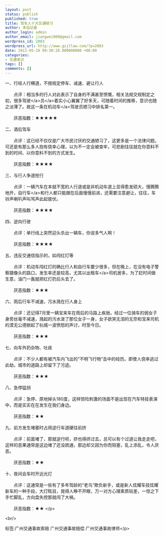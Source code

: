 ```yaml
---
layout: post
status: publish
published: true
title: 驾车人十大交通陋习
author: 本站记者
author_login: admin
author_email: jiangwei909@gmail.com
wordpress_id: 2083
wordpress_url: http://www.gzjtlaw.com/?p=2083
date: 2011-05-29 09:30:28.000000000 +08:00
categories:
- 交通常识
tags: []
comments: []
---
```

<p>一、行经人行横道，不按规定停车、减速、避让行人<br><br>　　点评：相当多的行人对此表示了自身的不满甚至愤慨，相关法规交规制定之初，很多<a><a>驾驶<&#47;a>员<&#47;a>着实小心翼翼了好多天，可随着时间的推移，意识也随之淡薄了。故这一条在<a>机动车<&#47;a>驾驶员陋习中排名第一。<br><br>　　厌恶指数：★★★★★<br><br>二、酒后驾车<br><br>　　点评：这已经不仅仅是广大市民讨厌的交通陋习了，这更多是一个法律问题。可还是有那么多人抱有侥幸心理，以为不一定会被查牢，可悲剧往往就在你意料不到的时间、以你意料不到的方式发生。<br><br>　　厌恶指数：★★★★<br><br>三、与行人争道抢行<br><br>　　点评：一辆汽车在本就不宽的人行道或是非机动车道上显得愈发硕大，慢腾腾地开，<a>自行车<&#47;a>和行人都只能跟在后面慢慢前进，还需要注意避让，往往，车铃声喇叭声叫骂声此起彼伏。<br><br>　　厌恶指数：★★★★<br><br>四、逆向行驶<br><br>　　点评：单行线上突然迎头杀出一辆车，你说多气人啊！<br><br>　　厌恶指数：★★★★<br><br>五、违反交通信指示的，如闯红灯等<br><br>　　点评：机动车闯红灯的确比行人和自行车要少很多，但在晚上，在没有电子警察摄像头的路口，发生率还是较高，尤其以<a>出租车<&#47;a>司机居多，为了赶时间做生意，油门一轰就把红灯扔后头去了。<br><br>　　厌恶指数：★★★<br><br>六、雨后行车不减速，污水溅在行人身上<br><br>　　点评：还记得7月里一辆宝来车在雨后的马路上疾驰，经过一位骑车的弱女子身旁丝毫不减速，溅起的污水泼了那位女子一身，女子欲哭无泪的无奈和宝来司机的漠无公德掀起了杭城一波愤怒的声讨，时至今日。<br><br>　　厌恶指数：★★★<br><br>七、向车外扔杂物、吐痰<br><br>　　点评：不少人都有被汽车内飞出的&ldquo;不明飞行物&rdquo;击中的经历。即使人侥幸逃过此劫，城市的道路上却留下了污迹。<br><br>　　厌恶指数：★★★<br><br>八、急停猛拐<br><br>　　点评：急停、原地掉头180度，这样惊险刺激的场面不是出现在汽车特技表演中，而是实实在在发生在我们身边。<br><br>　　厌恶指数：★★<br><br>九、前方发生堵塞时占用逆行车道硬往前挤<br><br>　　点评：前面堵了，那就逆行呗，挤也得挤过去，总可以有个过道让我走走吧，这样的恶果通常是这边堵了还没疏通，那边却又因为你而阻塞，乱上添乱，令人厌恶。<br><br>　　厌恶指数：★★<br><br>十、夜间会车时开远光灯<br><br>　　点评：这通常是一些有了多年驾龄的&ldquo;老鸟&rdquo;欺负新手，或是新人炫耀车技炫耀新车的一种手段，大灯眩目，晃得人睁不开眼，万一对方心理素质较差，一惊之下手忙脚乱，方向盘失控那就闯了大祸。<br><br>　　厌恶指数：★★ <&#47;p><br&#47;><p>标签:广州交通事故索赔 广州交通事故赔偿 广州交通事故律师<&#47;p>
